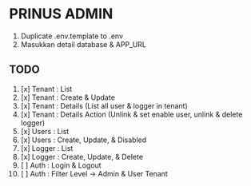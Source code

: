 # PRINUS ADMIN

1. Duplicate .env.template to .env
2. Masukkan detail database & APP_URL

## TODO

1. [x] Tenant : List
2. [x] Tenant : Create & Update
3. [x] Tenant : Details (List all user & logger in tenant)
4. [x] Tenant : Details Action (Unlink & set enable user, unlink & delete logger)
5. [x] Users : List
6. [x] Users : Create, Update, & Disabled
7. [x] Logger : List
8. [x] Logger : Create, Update, & Delete
9. [ ] Auth : Login & Logout
10. [ ] Auth : Filter Level -> Admin & User Tenant